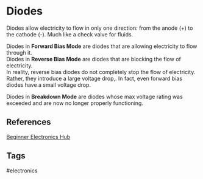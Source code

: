 # Diodes 

Diodes allow electricity to flow in only one direction: from the anode (+) to the cathode (-). Much like a check valve for fluids.  

Diodes in **Forward Bias Mode** are diodes that are allowing electricity to flow through it.   
Diodes in **Reverse Bias Mode** are diodes that are blocking the flow of electricity.  
In reality, reverse bias diodes do not completely stop the flow of electricity. Rather, they introduce a large voltage drop,. In fact, even forward bias diodes have a small voltage drop.  

Diodes in **Breakdown Mode** are diodes whose max voltage rating was exceeded and are now no longer properly functioning.  

## References
[Beginner Electronics Hub](../202305062158)

## Tags
#electronics

